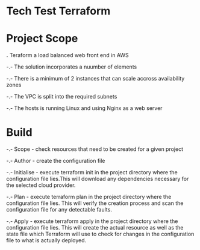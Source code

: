 # Tech Test Terraform


# Project Scope

**.** Teraform a load balanced web front end in AWS

-.- The solution incorporates a nuumber of elements

-.- There is a minimum of 2 instances that can scale accross availability zones

-.- The VPC is split into the required subnets

-.- The hosts is running Linux and using Nginx as a web server

# Build 

-.- Scope - check resources that need to be created for a given project

-.- Author - create the configuration file

-.- Initialise - execute terraform init in the project directory where the 
configuration file lies.This will download any dependencies necessary for the selected cloud provider.

-.- Plan - execute terraform plan in the project directory where the configuration file lies.
This will verify the creation process and scan the configuration file for any detectable faults.

-.- Apply - execute terraform apply in the project directory where the configuration file lies. This will create the actual resource as well as the state file which Terraform will use to check for changes in the configuration file to what is actually deployed.
